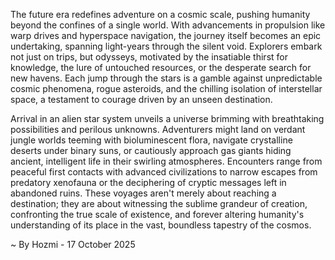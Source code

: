 
The future era redefines adventure on a cosmic scale, pushing humanity beyond the confines of a single world. With advancements in propulsion like warp drives and hyperspace navigation, the journey itself becomes an epic undertaking, spanning light-years through the silent void. Explorers embark not just on trips, but odysseys, motivated by the insatiable thirst for knowledge, the lure of untouched resources, or the desperate search for new havens. Each jump through the stars is a gamble against unpredictable cosmic phenomena, rogue asteroids, and the chilling isolation of interstellar space, a testament to courage driven by an unseen destination.

Arrival in an alien star system unveils a universe brimming with breathtaking possibilities and perilous unknowns. Adventurers might land on verdant jungle worlds teeming with bioluminescent flora, navigate crystalline deserts under binary suns, or cautiously approach gas giants hiding ancient, intelligent life in their swirling atmospheres. Encounters range from peaceful first contacts with advanced civilizations to narrow escapes from predatory xenofauna or the deciphering of cryptic messages left in abandoned ruins. These voyages aren't merely about reaching a destination; they are about witnessing the sublime grandeur of creation, confronting the true scale of existence, and forever altering humanity's understanding of its place in the vast, boundless tapestry of the cosmos.

~ By Hozmi - 17 October 2025

